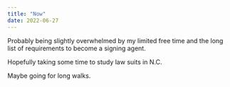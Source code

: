 ```yaml
---
title: "Now"
date: 2022-06-27
---
```


Probably being slightly overwhelmed by my limited free time and the long list of requirements to become a signing agent. 

Hopefully taking some time to study law suits in N.C.

Maybe going for long walks.

